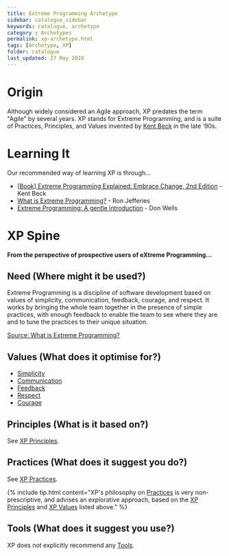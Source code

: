```yaml
---
title: Extreme Programming Archetype
sidebar: catalogue_sidebar
keywords: catalogue, archetype
category : Archetypes
permalink: xp-archetype.html
tags: [Archetype, XP]
folder: catalogue
last_updated: 27 May 2019
---
```


# Origin
Although widely considered an Agile approach, XP predates the term "Agile" by several years. XP stands for Extreme Programming, and is a suite of Practices, Principles, and Values invented by [Kent Beck](http://en.wikipedia.org/wiki/Kent_Beck) in the late ‘90s.

# Learning It
Our recommended way of learning XP is through…

* [[Book] Extreme Programming Explained: Embrace Change, 2nd Edition](https://www.amazon.com/Extreme-Programming-Explained-Embrace-Change/dp/0321278658) - Kent Beck
* [What is Extreme Programming?](http://ronjeffries.com/xprog/what-is-extreme-programming/) - Ron Jefferies
* [Extreme Programming:
A gentle introduction](http://www.extremeprogramming.org/) - Don Wells

# XP Spine
**From the perspective of prospective users of eXtreme Programming...**

## Need (Where might it be used?)
Extreme Programming is a discipline of software development based on values of simplicity, communication, feedback, courage, and respect. It works by bringing the whole team together in the presence of simple practices, with enough feedback to enable the team to see where they are and to tune the practices to their unique situation.

[Source: What is Extreme Programming?](http://ronjeffries.com/xprog/what-is-extreme-programming/)

## Values (What does it optimise for?)
* [Simplicity](value-xp-simplicity)
* [Communication](value-xp-communication)
* [Feedback](value-xp-feedback)
* [Respect](value-xp-respect)
* [Courage](value-xp-courage)

## Principles (What is it based on?)
See [XP Principles](xp-principles).

## Practices (What does it suggest you do?)
See [XP Practices](xp-practices).

{% include tip.html content="XP's philosophy on [Practices](practices) is very non-prescriptive, and advises an explorative approach, based on the [XP Principles](xp-principles) and [XP Values](xp-values) listed above." %}

## Tools (What does it suggest you use?)
XP does not explicitly recommend any [Tools](tools).